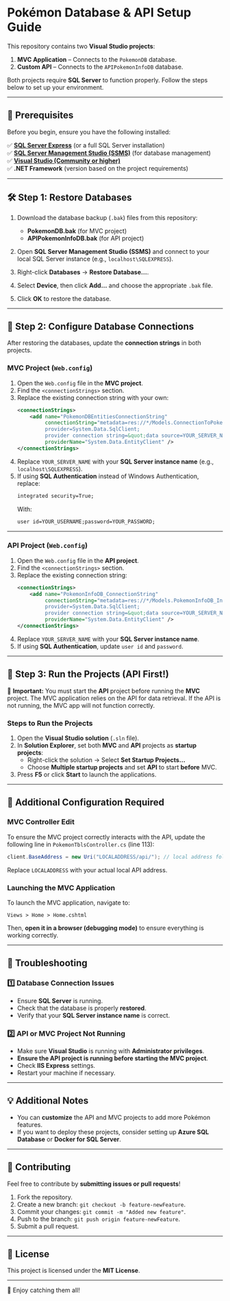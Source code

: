 # Pokémon Database & API Setup Guide

This repository contains two **Visual Studio projects**:
1. **MVC Application** – Connects to the `PokemonDB` database.
2. **Custom API** – Connects to the `APIPokemonInfoDB` database.

Both projects require **SQL Server** to function properly. Follow the steps below to set up your environment.

---

## 📌 Prerequisites

Before you begin, ensure you have the following installed:

✅ **[SQL Server Express](https://www.microsoft.com/en-us/sql-server/sql-server-downloads)** (or a full SQL Server installation)  
✅ **[SQL Server Management Studio (SSMS)](https://aka.ms/ssmsfullsetup)** (for database management)  
✅ **[Visual Studio (Community or higher)](https://visualstudio.microsoft.com/)**  
✅ **.NET Framework** (version based on the project requirements)

---

## 🛠 Step 1: Restore Databases

1. Download the database backup (`.bak`) files from this repository:
   - **PokemonDB.bak** (for MVC project)
   - **APIPokemonInfoDB.bak** (for API project)

2. Open **SQL Server Management Studio (SSMS)** and connect to your local SQL Server instance (e.g., `localhost\SQLEXPRESS`).

3. Right-click **Databases** → **Restore Database…**.

4. Select **Device**, then click **Add…** and choose the appropriate `.bak` file.

5. Click **OK** to restore the database.

---

## 🔧 Step 2: Configure Database Connections

After restoring the databases, update the **connection strings** in both projects.

### **MVC Project (`Web.config`)**
1. Open the `Web.config` file in the **MVC project**.
2. Find the `<connectionStrings>` section.
3. Replace the existing connection string with your own:
   ```xml
   <connectionStrings>
       <add name="PokemonDBEntitiesConnectionString" 
            connectionString="metadata=res://*/Models.ConnectionToPokemonDBEDM.csdl|res://*/Models.ConnectionToPokemonDBEDM.ssdl|res://*/Models.ConnectionToPokemonDBEDM.msl;
            provider=System.Data.SqlClient;
            provider connection string=&quot;data source=YOUR_SERVER_NAME;initial catalog=PokemonDB;integrated security=True;MultipleActiveResultSets=True;App=EntityFramework&quot;" 
            providerName="System.Data.EntityClient" />
   </connectionStrings>
   ```
4. Replace `YOUR_SERVER_NAME` with your **SQL Server instance name** (e.g., `localhost\SQLEXPRESS`).
5. If using **SQL Authentication** instead of Windows Authentication, replace:
   ```xml
   integrated security=True;
   ```
   With:
   ```xml
   user id=YOUR_USERNAME;password=YOUR_PASSWORD;
   ```

---

### **API Project (`Web.config`)**
1. Open the `Web.config` file in the **API project**.
2. Find the `<connectionStrings>` section.
3. Replace the existing connection string:
   ```xml
   <connectionStrings>
       <add name="PokemonInfoDB_ConnectionString" 
            connectionString="metadata=res://*/Models.PokemonInfoDB_InfoModel.csdl|res://*/Models.PokemonInfoDB_InfoModel.ssdl|res://*/Models.PokemonInfoDB_InfoModel.msl;
            provider=System.Data.SqlClient;
            provider connection string=&quot;data source=YOUR_SERVER_NAME;initial catalog=APIPokemonInfoDB;integrated security=True;MultipleActiveResultSets=True;App=EntityFramework&quot;" 
            providerName="System.Data.EntityClient" />
   </connectionStrings>
   ```
4. Replace `YOUR_SERVER_NAME` with your **SQL Server instance name**.
5. If using **SQL Authentication**, update `user id` and `password`.

---

## 🚀 Step 3: Run the Projects (API First!)

🚨 **Important:** You must start the **API** project before running the **MVC** project. The MVC application relies on the API for data retrieval. If the API is not running, the MVC app will not function correctly.

### **Steps to Run the Projects**
1. Open the **Visual Studio solution** (`.sln` file).
2. In **Solution Explorer**, set both **MVC** and **API** projects as **startup projects**:
   - Right-click the solution → Select **Set Startup Projects…**
   - Choose **Multiple startup projects** and set **API** to start **before** MVC.
3. Press **F5** or click **Start** to launch the applications.

---

## 🔧 Additional Configuration Required

### **MVC Controller Edit**
To ensure the MVC project correctly interacts with the API, update the following line in `PokemonTblsController.cs` (line 113):

```csharp
client.BaseAddress = new Uri("LOCALADDRESS/api/"); // local address followed by api/ e.g: ("http://localhost:49189/api/");
```
Replace `LOCALADDRESS` with your actual local API address.

### **Launching the MVC Application**
To launch the MVC application, navigate to:

```
Views > Home > Home.cshtml
```
Then, **open it in a browser (debugging mode)** to ensure everything is working correctly.

---

## 📝 Troubleshooting

### 1️⃣ **Database Connection Issues**
- Ensure **SQL Server** is running.
- Check that the database is properly **restored**.
- Verify that your **SQL Server instance name** is correct.

### 2️⃣ **API or MVC Project Not Running**
- Make sure **Visual Studio** is running with **Administrator privileges**.
- **Ensure the API project is running before starting the MVC project**.
- Check **IIS Express** settings.
- Restart your machine if necessary.

---

## 💡 Additional Notes

- You can **customize** the API and MVC projects to add more Pokémon features.
- If you want to deploy these projects, consider setting up **Azure SQL Database** or **Docker for SQL Server**.

---

## 🤝 Contributing

Feel free to contribute by **submitting issues or pull requests**!

1. Fork the repository.
2. Create a new branch: `git checkout -b feature-newFeature`.
3. Commit your changes: `git commit -m "Added new feature"`.
4. Push to the branch: `git push origin feature-newFeature`.
5. Submit a pull request.

---

## 📜 License

This project is licensed under the **MIT License**.

---
🚀 Enjoy catching them all!

